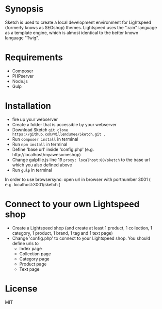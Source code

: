 Synopsis
==========

Sketch is used to create a local development environment for Lightspeed (formerly knows as SEOshop) themes. 
Lightspeed uses the ".rain" language as a template engine, which is almost identical to the better known language "Twig". 

Requirements
==========

- Composer
- PHPserver
- Node.js
- Gulp

Installation
==========

- fire up your webserver
- Create a folder that is accessible by your webserver
- Download Sketch `git clone https://github.com/Willemdumee/Sketch.git .` 
- Run `composer install` in terminal
- Run `npm install` in terminal
- Define 'base url' inside 'config.php' (e.g. http://localhost/myawesomeshop)
- Change gulpfile.js line 19 `proxy: localhost:80/sketch` to the base url which you also defined above
- Run `gulp` in terminal

In order to use browsersync: open url in browser with portnumber 3001 ( e.g. localhost:3001/sketch )


Connect to your own Lightspeed shop
==========

- Create a Lightspeed shop (and create at least 1 product, 1 collection, 1 category, 1 product, 1 brand, 1 tag and 1 text page)
- Change 'config.php' to connect to your Lightspeed shop. You should define urls to
  * Index page
  * Collection page
  * Category page
  * Product page
  * Text page 

License
==========

MIT




